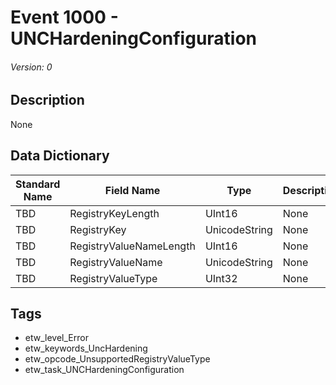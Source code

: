 # Event 1000 - UNCHardeningConfiguration
###### Version: 0

## Description
None

## Data Dictionary
|Standard Name|Field Name|Type|Description|Sample Value|
|---|---|---|---|---|
|TBD|RegistryKeyLength|UInt16|None|`None`|
|TBD|RegistryKey|UnicodeString|None|`None`|
|TBD|RegistryValueNameLength|UInt16|None|`None`|
|TBD|RegistryValueName|UnicodeString|None|`None`|
|TBD|RegistryValueType|UInt32|None|`None`|

## Tags
* etw_level_Error
* etw_keywords_UncHardening
* etw_opcode_UnsupportedRegistryValueType
* etw_task_UNCHardeningConfiguration